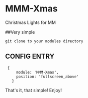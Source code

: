 # MMM-Xmas
Christmas Lights for MM


  ##Very simple
  
    git clone to your modules directory
   
## CONFIG ENTRY

     {
		 module: 'MMM-Xmas',
		 position: 'fullscreen_above'
	   } 
     
That's it, that simple!  Enjoy!
